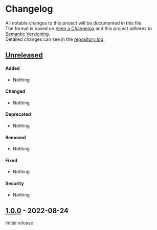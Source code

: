 # Changelog
All notable changes to this project will be documented in this file.  
The format is based on [Keep a Changelog][changelog]
and this project adheres to [Semantic Versioning][semver].  
Detailed changes can see in the [repository log].

## [Unreleased]

#### Added
- Nothing

#### Changed
- Nothing

#### Deprecated
- Nothing

#### Removed
- Nothing

#### Fixed
- Nothing

#### Security
- Nothing


## [1.0.0] - 2022-08-24
Initial release


[Unreleased]: https://github.com/mobicms/testutils/compare/1.0.0...HEAD
[1.0.0]: https://github.com/mobicms/testutils/releases/tag/1.0.0

[repository log]: https://github.com/mobicms/testutils/commits
[changelog]: http://keepachangelog.com/en/1.0.0
[semver]: http://semver.org/spec/v2.0.0.html
